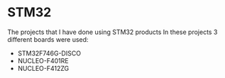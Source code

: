 # STM32
The projects that I have done using STM32 products
In these projects 3 different boards were used: 
- STM32F746G-DISCO
- NUCLEO-F401RE
- NUCLEO-F412ZG
